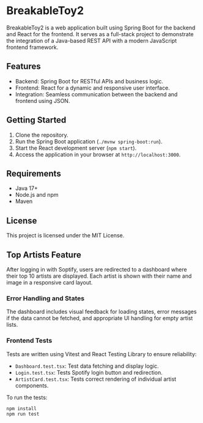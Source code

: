 # BreakableToy2

BreakableToy2 is a web application built using Spring Boot for the backend and React for the frontend. It serves as a full-stack project to demonstrate the integration of a Java-based REST API with a modern JavaScript frontend framework.

## Features
- Backend: Spring Boot for RESTful APIs and business logic.
- Frontend: React for a dynamic and responsive user interface.
- Integration: Seamless communication between the backend and frontend using JSON.

## Getting Started
1. Clone the repository.
2. Run the Spring Boot application (`./mvnw spring-boot:run`).
3. Start the React development server (`npm start`).
4. Access the application in your browser at `http://localhost:3000`.

## Requirements
- Java 17+
- Node.js and npm
- Maven

## License
This project is licensed under the MIT License.

## Top Artists Feature

After logging in with Soptify, users are redirected to a dashboard where their top 10 artists are displayed. Each artist is shown with their name and image in a responsive card layout.

### Error Handling and States
The dashboard includes visual feedback for loading states, error messages if the data cannot be fetched, and appropriate UI handling for empty artist lists.

### Frontend Tests
Tests are written using Vitest and React Testing Library to ensure reliability:
- `Dashboard.test.tsx`: Test data fetching and display logic.
- `Login.test.tsx`: Tests Spotify login button and redirection.
- `ArtistCard.test.tsx`: Tests correct rendering of individual artist components.

To run the tests:

```bash
npm install
npm run test
```